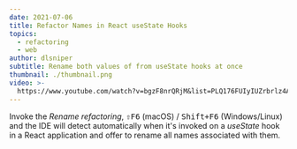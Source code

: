 ```yaml
---
date: 2021-07-06
title: Refactor Names in React useState Hooks
topics:
  - refactoring
  - web
author: dlsniper
subtitle: Rename both values of from useState hooks at once
thumbnail: ./thumbnail.png
video: >-
  https://www.youtube.com/watch?v=bgzF8nrQRjM&list=PLQ176FUIyIUZrbrlz4AY1V8VzBJKZyVlW&index=90
---
```


Invoke the _Rename refactoring_, <kbd>⇧F6</kbd> (macOS) / <kbd>Shift+F6</kbd> (Windows/Linux) and the IDE will detect automatically when it's invoked on a _useState_ hook in a React application and offer to rename all names associated with them.
